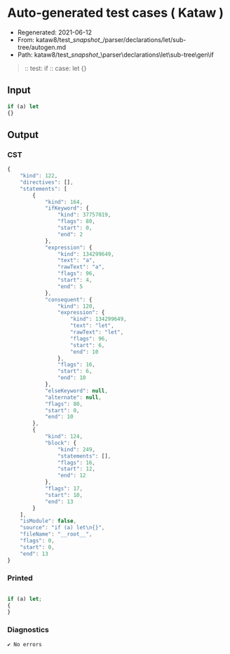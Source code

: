 # Auto-generated test cases ( Kataw )
- Regenerated: 2021-06-12
- From: kataw8/test\__snapshot__/parser/declarations/let/sub-tree/autogen.md
- Path: kataw8/test\__snapshot__\parser\declarations\let\sub-tree\gen\if
> :: test: if
> :: case: let
>          {}
## Input

`````js
if (a) let
{}
`````
## Output

### CST

```javascript
{
    "kind": 122,
    "directives": [],
    "statements": [
        {
            "kind": 164,
            "ifKeyword": {
                "kind": 37757019,
                "flags": 80,
                "start": 0,
                "end": 2
            },
            "expression": {
                "kind": 134299649,
                "text": "a",
                "rawText": "a",
                "flags": 96,
                "start": 4,
                "end": 5
            },
            "consequent": {
                "kind": 120,
                "expression": {
                    "kind": 134299649,
                    "text": "let",
                    "rawText": "let",
                    "flags": 96,
                    "start": 6,
                    "end": 10
                },
                "flags": 16,
                "start": 6,
                "end": 10
            },
            "elseKeyword": null,
            "alternate": null,
            "flags": 80,
            "start": 0,
            "end": 10
        },
        {
            "kind": 124,
            "block": {
                "kind": 249,
                "statements": [],
                "flags": 16,
                "start": 12,
                "end": 12
            },
            "flags": 17,
            "start": 10,
            "end": 13
        }
    ],
    "isModule": false,
    "source": "if (a) let\n{}",
    "fileName": "__root__",
    "flags": 0,
    "start": 0,
    "end": 13
}
```

### Printed

```javascript

if (a) let;
{
}
```

### Diagnostics

```javascript
✔ No errors
```

